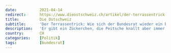 ```yaml
---
date:          2021-04-14
redirect:      https://www.dieostschweiz.ch/artikel/der-terrassentrick-wie-sich-der-bundesrat-wieder-ein-bisschen-ruhe-erkauft-1pXX5kK
title:         Die Ostschweiz
subtitle:      'Der Terrassentrick: Wie sich der Bundesrat wieder ein bisschen Ruhe erkauft'
description:   'Er gibt ein Zückerchen, die Peitsche knallt aber immer noch laut: Der Bundesrat reagiert mit eher symbolischen Lockerungsschritten auf den zunehmenden Unmut in der Bevölkerung. Die Frage ist: Wie lange geht das noch gut? Und die Antwort ist: Hoffentlich nicht mehr lange.'
country:       CH
categories:    [Politik]
tags:          [bundesrat]
---
```

